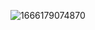 ![1666179074870](https://user-images.githubusercontent.com/85504055/196679870-8cdc204d-e633-4d83-b7e6-9affa76f18ac.jpg)

